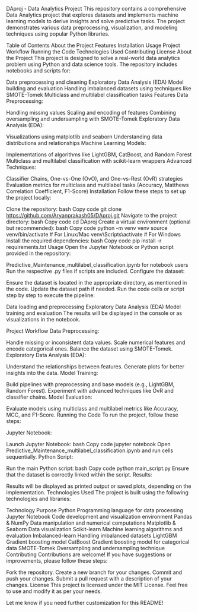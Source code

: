 DAproj - Data Analytics Project
This repository contains a comprehensive Data Analytics project that explores datasets and implements machine learning models to derive insights and solve predictive tasks. The project demonstrates various data preprocessing, visualization, and modeling techniques using popular Python libraries.

Table of Contents
About the Project
Features
Installation
Usage
Project Workflow
Running the Code
Technologies Used
Contributing
License
About the Project
This project is designed to solve a real-world data analytics problem using Python and data science tools. The repository includes notebooks and scripts for:

Data preprocessing and cleaning
Exploratory Data Analysis (EDA)
Model building and evaluation
Handling imbalanced datasets using techniques like SMOTE-Tomek
Multiclass and multilabel classification tasks
Features
Data Preprocessing:

Handling missing values
Scaling and encoding of features
Combining oversampling and undersampling with SMOTE-Tomek
Exploratory Data Analysis (EDA):

Visualizations using matplotlib and seaborn
Understanding data distributions and relationships
Machine Learning Models:

Implementations of algorithms like LightGBM, CatBoost, and Random Forest
Multiclass and multilabel classification with scikit-learn wrappers
Advanced Techniques:

Classifier Chains, One-vs-One (OvO), and One-vs-Rest (OvR) strategies
Evaluation metrics for multiclass and multilabel tasks (Accuracy, Matthews Correlation Coefficient, F1-Score)
Installation
Follow these steps to set up the project locally:

Clone the repository:
bash
Copy code
git clone https://github.com/Aryanprakash05/DAproj.git
Navigate to the project directory:
bash
Copy code
cd DAproj
Create a virtual environment (optional but recommended):
bash
Copy code
python -m venv venv
source venv/bin/activate  # For Linux/Mac
venv\Scripts\activate     # For Windows
Install the required dependencies:
bash
Copy code
pip install -r requirements.txt
Usage
Open the Jupyter Notebook or Python script provided in the repository:

Predictive_Maintenance_multilabel_classification.ipynb for notebook users
Run the respective .py files if scripts are included.
Configure the dataset:

Ensure the dataset is located in the appropriate directory, as mentioned in the code.
Update the dataset path if needed.
Run the code cells or script step by step to execute the pipeline:

Data loading and preprocessing
Exploratory Data Analysis (EDA)
Model training and evaluation
The results will be displayed in the console or as visualizations in the notebook.

Project Workflow
Data Preprocessing:

Handle missing or inconsistent data values.
Scale numerical features and encode categorical ones.
Balance the dataset using SMOTE-Tomek.
Exploratory Data Analysis (EDA):

Understand the relationships between features.
Generate plots for better insights into the data.
Model Training:

Build pipelines with preprocessing and base models (e.g., LightGBM, Random Forest).
Experiment with advanced techniques like OvR and classifier chains.
Model Evaluation:

Evaluate models using multiclass and multilabel metrics like Accuracy, MCC, and F1-Score.
Running the Code
To run the project, follow these steps:

Jupyter Notebook:

Launch Jupyter Notebook:
bash
Copy code
jupyter notebook
Open Predictive_Maintenance_multilabel_classification.ipynb and run cells sequentially.
Python Script:

Run the main Python script:
bash
Copy code
python main_script.py
Ensure that the dataset is correctly linked within the script.
Results:

Results will be displayed as printed output or saved plots, depending on the implementation.
Technologies Used
The project is built using the following technologies and libraries:

Technology	Purpose
Python	Programming language for data processing
Jupyter Notebook	Code development and visualization environment
Pandas & NumPy	Data manipulation and numerical computations
Matplotlib & Seaborn	Data visualization
Scikit-learn	Machine learning algorithms and evaluation
Imbalanced-learn	Handling imbalanced datasets
LightGBM	Gradient boosting model
CatBoost	Gradient boosting model for categorical data
SMOTE-Tomek	Oversampling and undersampling technique
Contributing
Contributions are welcome! If you have suggestions or improvements, please follow these steps:

Fork the repository.
Create a new branch for your changes.
Commit and push your changes.
Submit a pull request with a description of your changes.
License
This project is licensed under the MIT License. Feel free to use and modify it as per your needs.

Let me know if you need further customization for this README!
